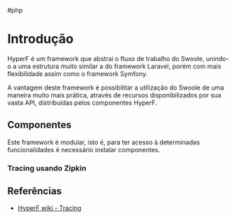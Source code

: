 #php 
# Introdução
HyperF é um framework que abstrai o fluxo de trabalho do Swoole, unindo-o a uma estrutura muito similar a do framework Laravel, porém com mais flexibilidade assim como o framework Symfony.

A vantagem deste framework é possibilitar a utilização do Swoole de uma maneira muito mais prática, através de recursos disponibilizados por sua vasta API, distribuídas pelos componentes HyperF.

## Componentes
Este framework é modular, isto é, para ter acesso à determinadas funcionalidades é necessário instalar componentes.

### Tracing usando Zipkin


## Referências
- [HyperF wiki - Tracing](https://hyperf.wiki/3.1/#/en/tracer)
